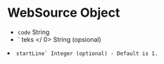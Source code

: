 # WebSource Object

* `code` String
* ` teks </ 0>  String (opsional)</li>
<li><code>startLine` Integer (optional) - Default is 1.